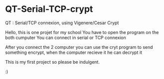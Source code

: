 # QT-Serial-TCP-crypt
QT : Serial/TCP connexion, using Vigenere/Cesar Crypt 

Hello, this is one projet for my school
You have to open the program on the both cumputer 
You can connect in serial or TCP connexion 

After you connect the 2 computer you can use the cryt program to send something encrypt, when the computer recieve it he can decrypt it 

This is my first project so please be indulgent.

:)
